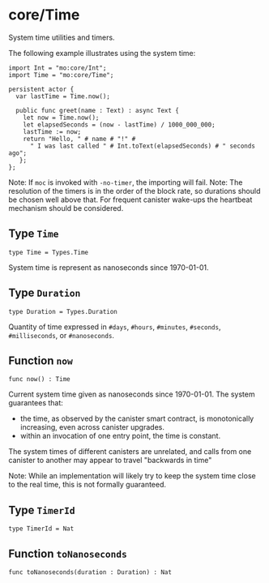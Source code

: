 # core/Time
System time utilities and timers.

The following example illustrates using the system time:

```motoko
import Int = "mo:core/Int";
import Time = "mo:core/Time";

persistent actor {
  var lastTime = Time.now();

  public func greet(name : Text) : async Text {
    let now = Time.now();
    let elapsedSeconds = (now - lastTime) / 1000_000_000;
    lastTime := now;
    return "Hello, " # name # "!" #
      " I was last called " # Int.toText(elapsedSeconds) # " seconds ago";
   };
};
```

Note: If `moc` is invoked with `-no-timer`, the importing will fail.
Note: The resolution of the timers is in the order of the block rate,
      so durations should be chosen well above that. For frequent
      canister wake-ups the heartbeat mechanism should be considered.

## Type `Time`
``` motoko no-repl
type Time = Types.Time
```

System time is represent as nanoseconds since 1970-01-01.

## Type `Duration`
``` motoko no-repl
type Duration = Types.Duration
```

Quantity of time expressed in `#days`, `#hours`, `#minutes`, `#seconds`, `#milliseconds`, or `#nanoseconds`.

## Function `now`
``` motoko no-repl
func now() : Time
```

Current system time given as nanoseconds since 1970-01-01. The system guarantees that:

* the time, as observed by the canister smart contract, is monotonically increasing, even across canister upgrades.
* within an invocation of one entry point, the time is constant.

The system times of different canisters are unrelated, and calls from one canister to another may appear to travel "backwards in time"

Note: While an implementation will likely try to keep the system time close to the real time, this is not formally guaranteed.

## Type `TimerId`
``` motoko no-repl
type TimerId = Nat
```


## Function `toNanoseconds`
``` motoko no-repl
func toNanoseconds(duration : Duration) : Nat
```


